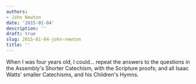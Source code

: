 ```yaml
---
authors:
- John Newton
date: '2015-01-04'
description: ''
draft: true
slug: 2015-01-04-john-newton
title: ''
---
```

When I was four years old, I could... repeat the answers to the questions in the Assembly's Shorter Catechism, with the Scripture proofs; and all Isaac Watts' smaller Catechisms, and his Children's Hymns.



